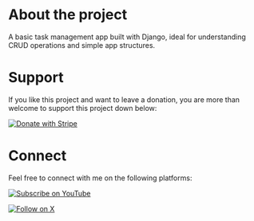 # About the project

A basic task management app built with Django, ideal for understanding CRUD operations and simple app structures.

# Support

If you like this project and want to leave a donation, you are more than welcome to support this project down below:

[![Donate with Stripe](https://img.shields.io/badge/Donate%20with%20Stripe-6a1b9a?style=for-the-badge&logo=stripe&logoColor=white)](https://donate.stripe.com/28o4hEeFg5mcc3C9AE)

# Connect

Feel free to connect with me on the following platforms:

[![Subscribe on YouTube](https://img.shields.io/badge/Subscribe%20on%20YouTube-ff0000?style=for-the-badge&logo=youtube&logoColor=white)](https://www.youtube.com/@CloudWithDjango)

[![Follow on X](https://img.shields.io/badge/Follow%20on%20X-000000?style=for-the-badge&logo=x&logoColor=white)](https://x.com/CloudWDjango)
